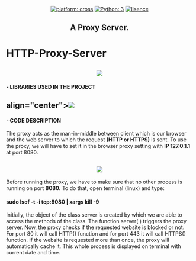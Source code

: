 <p align="center">
    <a href="#" target="_blank"><img src="https://img.shields.io/badge/platform-cross-important" alt="platform: cross" /></a>
    <a href="https://www.python.org/" target="_blank"><img src="https://img.shields.io/badge/Python-3-yellow.svg?logo=python" alt="Python: 3" /></a>
    <a href="https://opensource.org/licenses/MIT" target="_blank"><img src="https://img.shields.io/badge/license-MIT-green.svg" alt="lisence" /></a>
</p>
<h2 align="center"> A Proxy Server.</h4>


# HTTP-Proxy-Server
<h2 align="center"><img src="https://github.com/A51F221B/ProxyServer/blob/main/proxy.png"></h2>

#### - LIBRARIES USED IN THE PROJECT

<h2> align="center"><img src="https://github.com/A51F221B/ProxyServer/blob/main/imports.png"></h2>

#### - CODE DESCRIPTION
 The proxy acts as the man-in-middle between client which is our browser and the web server to which the request **(HTTP or HTTPS)** is sent. To use the proxy, we will have to set it in the browser proxy setting with **IP 127.0.1.1** at port 8080.
 
<h2 align="center"><img src="https://github.com/A51F221B/ProxyServer/blob/main/ss.png"></h2>

Before running the proxy, we have to make sure that no other process is running on port **8080.** To do that, open terminal (linux) and type:

   #### **sudo lsof -t -i tcp:8080 | xargs kill -9**

Initially, the object of the class server is created by which we are able to access the methods of the class. The function server( ) triggers the proxy server. Now, the proxy checks if the requested website is blocked or not. For port 80 it will call HTTP() function and for port 443 it will call HTTPS() function. If the website is requested more than once, the proxy will automatically cache it. This whole process is displayed on terminal with current date and time.


